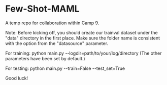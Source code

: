 # Few-Shot-MAML
A temp repo for collaboration within Camp 9.

Note:
Before kicking off, you should create our trainval dataset under the "data" directory in the first place.
Make sure the folder name is consistent with the option from the "datasource" parameter.

For training:
python main.py --logdir=path/to/your/log/directory (The other parameters have been set by default.)

For testing:
python main.py --train=False --test_set=True

Good luck!

